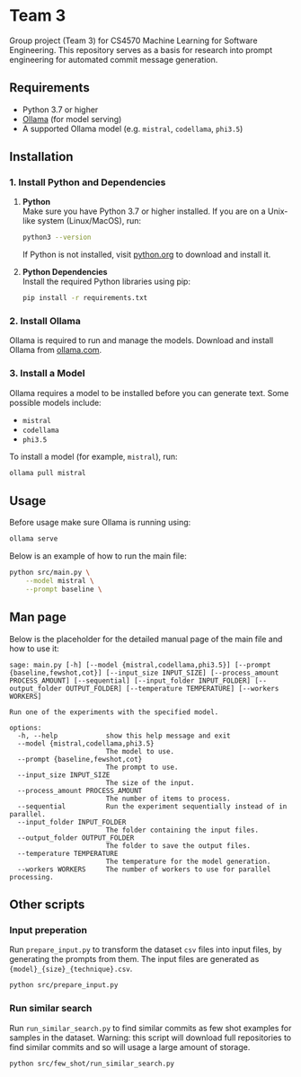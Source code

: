 # Team 3
Group project (Team 3) for CS4570 Machine Learning for Software Engineering. This repository serves as a basis for research into prompt engineering for automated commit message generation. 

## Requirements

- Python 3.7 or higher
- [Ollama](https://github.com/jmorganca/ollama) (for model serving)
- A supported Ollama model (e.g. `mistral`, `codellama`, `phi3.5`)

## Installation

### 1. Install Python and Dependencies

1. **Python**  
   Make sure you have Python 3.7 or higher installed. If you are on a Unix-like system (Linux/MacOS), run:
   ```bash
   python3 --version
   ```
   If Python is not installed, visit [python.org](https://www.python.org/downloads/) to download and install it.

2. **Python Dependencies**  
   Install the required Python libraries using pip:
   ```bash
   pip install -r requirements.txt
   ```

### 2. Install Ollama

Ollama is required to run and manage the models. Download and install Ollama from [ollama.com](https://ollama.com/).

### 3. Install a Model

Ollama requires a model to be installed before you can generate text. Some possible models include:
- `mistral`
- `codellama`
- `phi3.5`

To install a model (for example, `mistral`), run:
```bash
ollama pull mistral
```

## Usage

Before usage make sure Ollama is running using:
```bash
ollama serve
```

Below is an example of how to run the main file:
```bash
python src/main.py \
    --model mistral \
    --prompt baseline \
```

## Man page

Below is the placeholder for the detailed manual page of the main file and how to use it:

```
sage: main.py [-h] [--model {mistral,codellama,phi3.5}] [--prompt {baseline,fewshot,cot}] [--input_size INPUT_SIZE] [--process_amount PROCESS_AMOUNT] [--sequential] [--input_folder INPUT_FOLDER] [--output_folder OUTPUT_FOLDER] [--temperature TEMPERATURE] [--workers WORKERS]

Run one of the experiments with the specified model.

options:
  -h, --help            show this help message and exit
  --model {mistral,codellama,phi3.5}
                        The model to use.
  --prompt {baseline,fewshot,cot}
                        The prompt to use.
  --input_size INPUT_SIZE
                        The size of the input.
  --process_amount PROCESS_AMOUNT
                        The number of items to process.
  --sequential          Run the experiment sequentially instead of in parallel.
  --input_folder INPUT_FOLDER
                        The folder containing the input files.
  --output_folder OUTPUT_FOLDER
                        The folder to save the output files.
  --temperature TEMPERATURE
                        The temperature for the model generation.
  --workers WORKERS     The number of workers to use for parallel processing.
```

## Other scripts
### Input preperation
Run `prepare_input.py` to transform the dataset `csv` files into input files, by generating the prompts from them. The input files are generated as `{model}_{size}_{technique}.csv`.
```bash
python src/prepare_input.py
```

### Run similar search
Run `run_similar_search.py` to find similar commits as few shot examples for samples in the dataset. Warning: this script will download full repositories to find similar commits and so will usage a large amount of storage.
```bash
python src/few_shot/run_similar_search.py
```